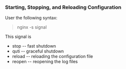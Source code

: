 ### Starting, Stopping, and Reloading Configuration
User the following syntax:
> nginx -s signal

This signal is
* stop -- fast shutdown
* quti -- graceful shutdown
* reload -- reloading the configuration file
* reopen -- reopening the log files
